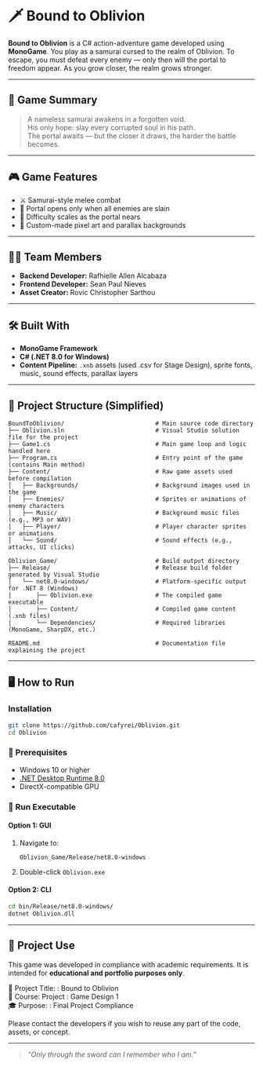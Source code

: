 # 🗡️ Bound to Oblivion

**Bound to Oblivion** is a C# action-adventure game developed using **MonoGame**. You play as a samurai cursed to the realm of Oblivion. To escape, you must defeat every enemy — only then will the portal to freedom appear. As you grow closer, the realm grows stronger.

---

## 🧩 Game Summary

> A nameless samurai awakens in a forgotten void.  
> His only hope: slay every corrupted soul in his path.  
> The portal awaits — but the closer it draws, the harder the battle becomes.

---

## 🎮 Game Features

- ⚔️ Samurai-style melee combat  
- 🧠 Portal opens only when all enemies are slain  
- 🌌 Difficulty scales as the portal nears  
- 🎨 Custom-made pixel art and parallax backgrounds  

---

## 🧑‍💻 Team Members

- **Backend Developer:** Rafhielle Allen Alcabaza  
- **Frontend Developer:** Sean Paul Nieves  
- **Asset Creator:** Rovic Christopher Sarthou  

---

## 🛠️ Built With

- **MonoGame Framework**
- **C# (.NET 8.0 for Windows)**
- **Content Pipeline:** `.xnb` assets (used .csv for Stage Design), sprite fonts, music, sound effects, parallax layers

---

## 📁 Project Structure (Simplified)

```
BoundToOblivion/                          # Main source code directory
├── Oblivion.sln                          # Visual Studio solution file for the project
├── Game1.cs                              # Main game loop and logic handled here
├── Program.cs                            # Entry point of the game (contains Main method)
├── Content/                              # Raw game assets used before compilation
│   ├── Backgrounds/                      # Background images used in the game
│   ├── Enemies/                          # Sprites or animations of enemy characters
│   ├── Music/                            # Background music files (e.g., MP3 or WAV)
│   ├── Player/                           # Player character sprites or animations
│   └── Sound/                            # Sound effects (e.g., attacks, UI clicks)

Oblivion_Game/                            # Build output directory
├── Release/                              # Release build folder generated by Visual Studio
│   └── net8.0-windows/                   # Platform-specific output for .NET 8 (Windows)
│       ├── Oblivion.exe                  # The compiled game executable
│       ├── Content/                      # Compiled game content (.xnb files)
│       └── Dependencies/                 # Required libraries (MonoGame, SharpDX, etc.)

README.md                                 # Documentation file explaining the project

```

---

## 🖥️ How to Run
### Installation

```bash
git clone https://github.com/cafyrei/Oblivion.git
cd Oblivion
```


### 🔧 Prerequisites

- Windows 10 or higher  
- [.NET Desktop Runtime 8.0](https://dotnet.microsoft.com/en-us/download/dotnet/8.0)  
- DirectX-compatible GPU  

### 🚀 Run Executable

#### Option 1: GUI
1. Navigate to:
   ```
   Oblivion_Game/Release/net8.0-windows
   ```
2. Double-click `Oblivion.exe`

#### Option 2: CLI
```bash
cd bin/Release/net8.0-windows/
dotnet Oblivion.dll
```

---

## 📜 Project Use

This game was developed in compliance with academic requirements. It is intended for **educational and portfolio purposes only**.

📘 Project Title: : Bound to Oblivion  
📌 Course: Project : Game Design 1  
🎓 Purpose: : Final Project Compliance

Please contact the developers if you wish to reuse any part of the code, assets, or concept.



---

> _“Only through the sword can I remember who I am.”_
